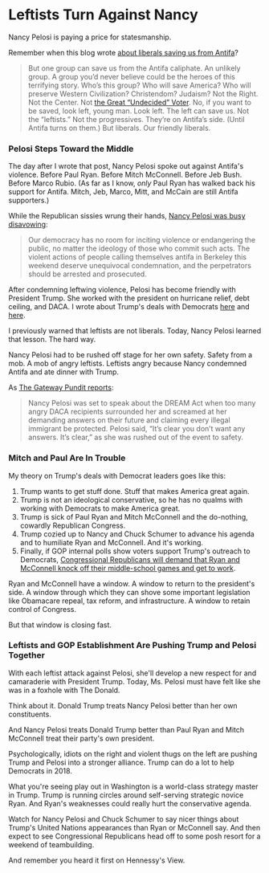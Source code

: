 # Leftists Turn Against Nancy

Nancy Pelosi is paying a price for statesmanship.

Remember when this blog wrote [about liberals saving us from Antifa](https://hennessysview.com/2017/08/31/who-can-stop-the-antifa-caliphate/)?

> But one group can save us from the Antifa caliphate. An unlikely group. A group you’d never believe could be the heroes of this terrifying story. Who’s this group? Who will save America? Who will preserve Western Civilization? Christendom? Judaism? Not the Right. Not the Center. Not [the Great “Undecided” Voter](https://hennessysview.com/2005/02/17/beware-the-man-in-the-middle-recycled/). No, if you want to be saved, look left, young man. Look left. The left can save us. Not the “leftists.” Not the progressives. They’re on Antifa’s side. (Until Antifa turns on them.) But liberals. Our friendly liberals.

### Pelosi Steps Toward the Middle

The day after I wrote that post, Nancy Pelosi spoke out against Antifa's violence. Before Paul Ryan. Before Mitch McConnell. Before Jeb Bush. Before Marco Rubio. (As far as I know, _only_ Paul Ryan has walked back his support for Antifa. Mitch, Jeb, Marco, Mitt, and McCain are still Antifa supporters.)

While the Republican sissies wrung their hands, [Nancy Pelosi was busy disavowing](http://americanlookout.com/after-getting-pressure-from-conservatives-nancy-pelosi-finally-disavows-antifa-violence/):

> Our democracy has no room for inciting violence or endangering the public, no matter the ideology of those who commit such acts. The violent actions of people calling themselves antifa in Berkeley this weekend deserve unequivocal condemnation, and the perpetrators should be arrested and prosecuted.

After condemning leftwing violence, Pelosi has become friendly with President Trump. She worked with the president on hurricane relief, debt ceiling, and DACA. I wrote about Trump's deals with Democrats [here](https://hennessysview.com/2017/09/06/the-strategy-that-dare-not-speak-its-name/) and [here](https://hennessysview.com/2017/09/17/chuck-and-nancy-and-donald-and-mitch-and-paul/).

I previously warned that leftists are not liberals. Today, Nancy Pelosi learned that lesson. The hard way.

Nancy Pelosi had to be rushed off stage for her own safety. Safety from a mob. A mob of angry leftists. Leftists angry because Nancy condemned Antifa and ate dinner with Trump.

As [The Gateway Pundit reports](http://www.thegatewaypundit.com/2017/09/illegal-aliens-storm-pelosi-dream-act-presser-chanting-democrats-deport-video/):

> Nancy Pelosi was set to speak about the DREAM Act when too many angry DACA recipients surrounded her and screamed at her demanding answers on their future and claiming every illegal immigrant be protected. Pelosi said, “It’s clear you don’t want any answers. It’s clear,” as she was rushed out of the event to safety.

### Mitch and Paul Are In Trouble

My theory on Trump's deals with Democrat leaders goes like this:

1. Trump wants to get stuff done. Stuff that makes America great again.
2. Trump is not an ideological conservative, so he has no qualms with working with Democrats to make America great.
3. Trump is sick of Paul Ryan and Mitch McConnell and the do-nothing, cowardly Republican Congress.
4. Trump cozied up to Nancy and Chuck Schumer to advance his agenda and to humiliate Ryan and McConnell. And it's working.
5. Finally, if GOP internal polls show voters support Trump's outreach to Democrats, [Congressional Republicans will demand that Ryan and McConnell knock off their middle-school games and get to work](https://hennessysview.com/2017/09/17/chuck-and-nancy-and-donald-and-mitch-and-paul/).

Ryan and McConnell have a window. A window to return to the president's side. A window through which they can shove some important legislation like Obamacare repeal, tax reform, and infrastructure. A window to retain control of Congress.

But that window is closing fast.

### Leftists and GOP Establishment Are Pushing Trump and Pelosi Together

With each leftist attack against Pelosi, she'll develop a new respect for and camaraderie with President Trump. Today, Ms. Pelosi must have felt like she was in a foxhole with The Donald.

Think about it. Donald Trump treats Nancy Pelosi better than her own constituents.

And Nancy Pelosi treats Donald Trump better than Paul Ryan and Mitch McConnell treat their party's own president.

Psychologically, idiots on the right and violent thugs on the left are pushing Trump and Pelosi into a stronger alliance. Trump can do a lot to help Democrats in 2018.

What you're seeing play out in Washington is a world-class strategy master in Trump. Trump is running circles around self-serving strategic novice Ryan. And Ryan's weaknesses could really hurt the conservative agenda.

Watch for Nancy Pelosi and Chuck Schumer to say nicer things about Trump's United Nations appearances than Ryan or McConnell say. And then expect to see Congressional Republicans head off to some posh resort for a weekend of teambuilding.

And remember you heard it first on Hennessy's View.